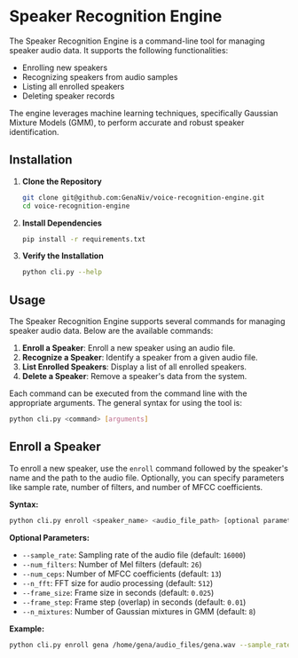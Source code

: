 # Speaker Recognition Engine

The Speaker Recognition Engine is a command-line tool for managing speaker audio data. It supports the following functionalities:
- Enrolling new speakers
- Recognizing speakers from audio samples
- Listing all enrolled speakers
- Deleting speaker records

The engine leverages machine learning techniques, specifically Gaussian Mixture Models (GMM), 
to perform accurate and robust speaker identification.

## Installation
1. **Clone the Repository**
   ```bash
   git clone git@github.com:GenaNiv/voice-recognition-engine.git
   cd voice-recognition-engine

2. **Install Dependencies**
   ```bash
   pip install -r requirements.txt

3. **Verify the Installation**
   ```bash
   python cli.py --help

## Usage

The Speaker Recognition Engine supports several commands for managing speaker audio data. Below are the available commands:

1. **Enroll a Speaker**: Enroll a new speaker using an audio file.
2. **Recognize a Speaker**: Identify a speaker from a given audio file.
3. **List Enrolled Speakers**: Display a list of all enrolled speakers.
4. **Delete a Speaker**: Remove a speaker's data from the system.

Each command can be executed from the command line with the appropriate arguments. 
The general syntax for using the tool is:
```bash
python cli.py <command> [arguments]
```

## Enroll a Speaker

To enroll a new speaker, use the `enroll` command followed by the speaker's name and the path to the audio file. Optionally, you can specify parameters like sample rate, number of filters, and number of MFCC coefficients.

**Syntax:**
```bash
python cli.py enroll <speaker_name> <audio_file_path> [optional parameters]
```
**Optional Parameters:**
- `--sample_rate`: Sampling rate of the audio file (default: `16000`)
- `--num_filters`: Number of Mel filters (default: `26`)
- `--num_ceps`: Number of MFCC coefficients (default: `13`)
- `--n_fft`: FFT size for audio processing (default: `512`)
- `--frame_size`: Frame size in seconds (default: `0.025`)
- `--frame_step`: Frame step (overlap) in seconds (default: `0.01`)
- `--n_mixtures`: Number of Gaussian mixtures in GMM (default: `8`)


**Example:**
```bash
python cli.py enroll gena /home/gena/audio_files/gena.wav --sample_rate 16000 --num_filters 40 --num_ceps 13 --n_fft 512 --frame_size 0.025 --frame_step 0.01 --n_mixtures 8
```

